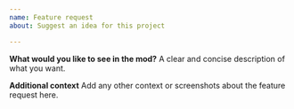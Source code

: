 ```yaml
---
name: Feature request
about: Suggest an idea for this project

---
```


**What would you like to see in the mod?**
A clear and concise description of what you want.

**Additional context**
Add any other context or screenshots about the feature request here.
